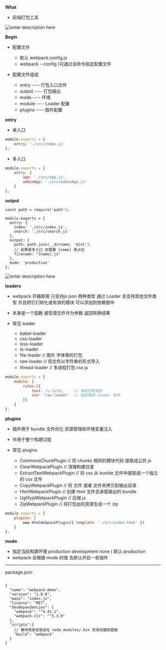 **What**
* 前端打包工具

![enter description here](https://img.wsmpage.cn/learning/2019-10-14/1571009402216.png)



**Begin**

*  配置文件
	* 默认 webpack.config.js
	* webpack --config (可通过该命令指定配置文件

* 配置文件组成
	* entry        ----    打包入口文件
	* output     ----     打包输出 
	* mode      ----     环境
	* module   ----     Loader 配置
	* plugins   ----      插件配置

**entry**

* 单入口
``` javascript
module.exports = {
	entry: './src/index.js'
};
```

* 多入口
``` javascript
module.exports = {
	entry: {
		app: './src/app.js',
		adminApp: './src/adminApp.js'
	}
};
```

**output**

``` 
const path = require('path');

module.exports = {
  entry: {
    index: './src/index.js',
    search: './src/search.js'
  },
  output: {
    path: path.join(__dirname, 'dist'),
    // 如果是多入口 则需要 [name] 来占位
	filename: "[name].js"
  },
  mode: 'production'
};
```

![enter description here](https://img.wsmpage.cn/learning/2019-10-14/1571015648832.png)


**loaders**
* webpack 开箱即用 只支持js json 两种类型 通过 Loader 去支持其他文件类型 并且把它们转化成有效的模块 可以添加到依赖图中
* 本身是一个函数 接受源文件作为参数 返回转换结果

* 常见 loader
	* babel-loader
	* css-loader
	* less-loader
	* ts-loader
	* file-loader // 图片 字体等的打包
	* raw-loader // 将文件以字符串的形式导入
	* thread-loader // 多进程打包 css js

``` javascript
module.exports = {
	module: {
		rules:[{
			test: /\.txt$/,    // 指定匹配规则
			use: 'raw-loader'  // 指定使用 loader 名称
		}]
	}
};
```

**plugins**
* 插件用于 bundle 文件优化 资源管理和环境变量注入
* 作用于整个构建过程

* 常见 plugins
	* CommonsChunkPlugin // 将 chunks 相同的模块代码 提取成公共 js
	* ClearWebpackPlugin // 清理构建目录
	* ExtractTextWebpackPlugin // 将 css 从 bunlde 文件中提取成一个独立的 css 文件
	* CopyWebpackPlugin // 将 文件 或者 文件夹拷贝到输出目录
	* HtmlWebpackPlugin //  创建 html 文件去承载输出的 bundle
	* UglifyjsWebpackPlugin  // 压缩 js
	* ZipWebpackPlugin // 将打包出的资源生成一个 zip

``` javascript
module.exports = {
	plugins: [
		new HtmlWebpackPlugin({ template: './src/index.html' })
	]
};
```

**mode**
* 指定当前构建环境 production development none ( 默认 production
* webpack 会根据 mode 的值 去默认开启一些插件


****
package.json
```

{
  "name": "webpack-demo",
  "version": "1.0.0",
  "main": "index.js",
  "license": "MIT",
  "devDependencies": {
    "webpack": "^4.41.1",
    "webpack-cli": "^3.3.9"
  },
  "scripts":{
    // 模块局部安装会在 node_modules/.bin 目录创建软链接
    "build": "webpack"
  }
}

```